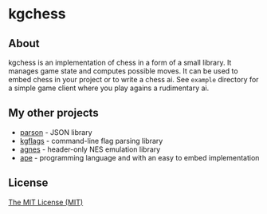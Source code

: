 # kgchess

## About
kgchess is an implementation of chess in a form of a small library. It manages game state and computes possible moves. It can be used to embed chess in your project or to write a chess ai. See ```example``` directory for a simple game client where you play agains a rudimentary ai.

## My other projects
* [parson](https://github.com/kgabis/parson) - JSON library
* [kgflags](https://github.com/kgabis/kgflags) - command-line flag parsing library   
* [agnes](https://github.com/kgabis/agnes) - header-only NES emulation library
* [ape](https://github.com/kgabis/ape) - programming language and with an easy to embed implementation

## License
[The MIT License (MIT)](http://opensource.org/licenses/mit-license.php)
